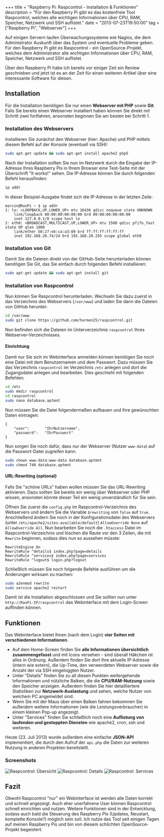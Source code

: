 +++
title       = "Raspberry Pi: Raspcontrol - Installation & Funktionen"
description = "Für den Raspberry Pi gibt es das kostenfreie Tool Raspcontrol, welches alle wichtigen Informationen über CPU, RAM, Speicher, Netzwerk und SSH auflistet."
date        = "2013-07-23T19:50:00"
tag         = ["Raspberry Pi", "Webserver"]
+++

Auf einigen Servern laufen Überwachungssysteme wie Nagios, die dem Administrator Auskunft über das System und eventuelle Probleme geben. Für den Raspberry Pi gibt es Raspcontrol - ein OpenSource-Projekt, welches dem Administrator alle wichtigen Informationen über CPU, RAM, Speicher, Netzwerk und SSH auflistet.

<!--more-->

Über den Raspberry Pi habe ich bereits vor einiger Zeit ein Review geschrieben und jetzt ist es an der Zeit für einen weiteren Artikel über eine interessante Software für diesen.

## Installation
Für die Installation benötigen Sie nur einen **Webserver mit PHP** sowie **Git**. Falls Sie bereits einen Webserver installiert haben können Sie direkt mit Schritt zwei fortfahren, ansonsten beginnen Sie am besten bei Schritt 1.

### Installation des Webservers
Installieren Sie zunächst den Webserver (hier: Apache) und PHP mittels diesem Befehl auf der Konsole (eventuell via SSH):
```bash
sudo apt-get update && sudo apt-get install apache2 php5
```

Nach der Installation sollten Sie nun im Netzwerk durch die Eingabe der IP-Adresse Ihres Raspberry Pis in Ihrem Browser eine Test-Seite mit der Überschrift "It works!" sehen. Die IP-Adresse können Sie durch folgenden Befehl herausfinden:
```bash
ip addr
```
In dieser Beispiel-Ausgabe findet sich die IP-Adresse in der letzten Zeile:
```
marvin@RasPi ~ $ ip addr
1: lo: <LOOPBACK,UP,LOWER_UP> mtu 16436 qdisc noqueue state UNKNOWN
	link/loopback 00:00:00:00:00:00 brd 00:00:00:00:00:00
	inet 127.0.0.1/8 scope host lo
2: eth0: <BROADCAST,MULTICAST,UP,LOWER_UP> mtu 1500 qdisc pfifo_fast state UP qlen 1000
	link/ether b8:27:eb:ca:a3:89 brd ff:ff:ff:ff:ff:ff
	inet 192.168.20.74/24 brd 192.168.20.255 scope global eth0
```

### Installation von Git
Damit Sie die Dateien direkt von der GitHub-Seite herunterladen können benötigen Sie Git, das Sie einfach durch folgenden Befehl installieren:
```bash
sudo apt-get update && sudo apt-get install git
```

### Installation von Raspcontrol
Nun können Sie Raspcontrol herunterladen. Wechseln Sie dazu zuerst in das Verzeichnis des Webservers (`/var/www`) und laden Sie dann die Dateien von GitHub herunter:
```bash
cd /var/www
sudo git clone https://github.com/harmon25/raspcontrol.git
```
Nun befinden sich die Dateien im Unterverzeichnis `raspcontrol` Ihres Webserver-Verzeichnisses.

#### Einrichtung
Damit nur Sie sich im Webinterface anmelden können benötigen Sie noch eine Datei mit dem Benutzernamen und dem Passwort. Dazu müssen Sie das Verzeichnis `raspcontrol` im Verzeichnis `/etc` anlegen und dort die Zugangsdatei anlegen und bearbeiten.
Dies geschieht mit folgenden Befehlen:
```bash
cd /etc
sudo mkdir raspcontrol
cd raspcontrol
sudo nano database.aptmnt
```

Nun müssen Sie die Datei folgendermaßen aufbauen und Ihre gewünschten Daten eintragen:
```
{
	"user":       "IhrNutzername",
	"password":   "IhrPasswort"
}
```

Nun sorgen Sie noch dafür, dass nur der Webserver (Nutzer `www-data`) auf die Passwort-Datei zugreifen kann:
```bash
sudo chown www-data:www-data database.aptmnt
sudo chmod 740 database.aptmnt
```

#### URL-Rewriting (optional)
Falls Sie "schöne URLs" haben wollen müssen Sie das URL-Rewriting aktivieren. Dazu sollten Sie bereits ein wenig über Webserver oder PHP wissen, ansonsten könnte dieser Teil ein wenig unverständlich für Sie sein.

Öffnen Sie zuerst die `config.php` im Raspcontrol-Verzeichnis des Webservers und ändern Sie die Variable `$rewriting` von `false` auf `true`.
Anschließend ändern Sie noch in der Konfigurationsdatei des Webservers (unter `/etc/apache2/sites-available/default`) `AllowOverride None` auf `AllowOverride All`.
Nun bearbeiten Sie noch die `.htaccess` Datei im Raspcontrol-Verzeichnis und löschen die Raute vor den 3 Zeilen, die mit `Rewrite` beginnen, sodass dies nun so aussehen müsste:
```
RewriteEngine On
RewriteRule ^details$ index.php?page=details
RewriteRule ^services$ index.php?page=services
RewriteRule ^logout$ login.php?logout
```

Schließlich müssen Sie noch folgende Befehle ausführen um die Änderungen wirksam zu machen:
```bash
sudo a2enmod rewrite
sudo service apache2 restart
```

Damit ist die Installation abgeschlossen und Sie sollten nun unter `http://RasPi-IP/raspcontrol` das Webinterface mit dem Login-Screen auffinden können.

## Funktionen
Das Webinterface bietet Ihnen (nach dem Login) **vier Seiten mit verschiedenen Informationen**.

* Auf dem Home-Screen finden Sie **alle Informationen übersichtlich zusammengefasst** und mit Icons versehen - sind überall Häkchen ist alles in Ordnung. Außerdem finden Sie dort Ihre aktuelle IP-Adresse (intern wie extern), die Up-Time, den verwendeten Webserver sowie die Anzahl der via SSH eingeloggten Nutzer.
* Unter "Details" finden Sie zu all diesen Punkten weitergehende Informationen und nützliche Balken, die die **CPU/RAM-Nutzung** sowie den Speicher anzeigen. Außerdem finden Sie hier detailliertere Statistiken zur **Netzwerk-Auslastung** und sehen, welche Nutzer von welchem PC angemeldet sind.
* Wenn Sie mit der Maus über einen Balken fahren bekommen Sie außerdem weitere Informationen (wie die Leistungsverbraucher) in einem kleinen Pop-up angezeigt.
* Unter "Services" finden Sie schließlich noch eine **Auflistung von laufenden und gestoppten Diensten** wie apache2, cron, ssh und weiteren.

Heute (23. Juli 2013) wurde außerdem eine einfache **JSON-API** implementiert, die durch den Aufruf der `api.php` die Daten zur weiteren Nutzung in anderen Projekten bereitstellt.

### Screenshots
![Raspcontrol: Übersicht](/images/raspberry-pi-raspcontrol-installation-funktionen/Uebersicht.png)
![Raspcontrol: Details](/images/raspberry-pi-raspcontrol-installation-funktionen/Details.png)
![Raspcontrol: Services](/images/raspberry-pi-raspcontrol-installation-funktionen/Services.png)

## Fazit
Obwohl Raspcontrol "nur" ein Webinterface ist werden alle Daten korrekt und schnell angezeigt. Auch eher unerfahrene User können Raspcontrol schnell einrichten und nutzen. Weitere Funktionen sind in der Entwicklung, sodass auch bald die Steuerung des Raspberry Pis (Updates, Neustart, komplette Konsole?) möglich sein soll.
Ich nutze das Tool seit einigen Tagen auf meinen Raspberry Pis und bin von diesem schlichten OpenSource-Projekt begeistert.
